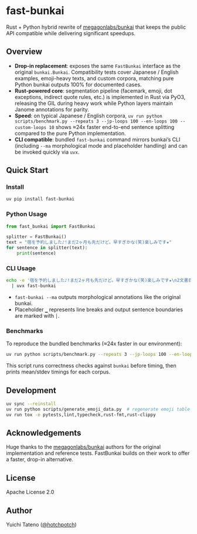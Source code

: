 # fast-bunkai

Rust + Python hybrid rewrite of [megagonlabs/bunkai](https://github.com/megagonlabs/bunkai) that keeps the public API compatible while delivering significant speedups.

## Overview

- **Drop-in replacement**: exposes the same `FastBunkai` interface as the original `bunkai.Bunkai`. Compatibility tests cover Japanese / English examples, emoji-heavy texts, and custom corpora, matching pure Python bunkai outputs 100% for documented cases.
- **Rust-powered core**: segmentation pipeline (facemark, emoji, dot exceptions, indirect quote rules, etc.) is implemented in Rust via PyO3, releasing the GIL during heavy work while Python layers maintain Janome annotations for parity.
- **Speed**: on typical Japanese / English corpora, `uv run python scripts/benchmark.py --repeats 3 --jp-loops 100 --en-loops 100 --custom-loops 10` shows ≈24x faster end-to-end sentence splitting compared to the pure Python implementation.
- **CLI compatible**: bundled `fast-bunkai` command mirrors bunkai’s CLI (including `--ma` morphological mode and placeholder handling) and can be invoked quickly via `uvx`.

## Quick Start

### Install

```bash
uv pip install fast-bunkai
```

### Python Usage

```python
from fast_bunkai import FastBunkai

splitter = FastBunkai()
text = "宿を予約しました♪!まだ2ヶ月も先だけど。早すぎかな(笑)楽しみです★"
for sentence in splitter(text):
    print(sentence)
```

### CLI Usage

```bash
echo -e '宿を予約しました♪!まだ2ヶ月も先だけど。早すぎかな(笑)楽しみです★\n2文書目です。' \
  | uvx fast-bunkai
```

- `fast-bunkai --ma` outputs morphological annotations like the original bunkai.
- Placeholder `▁` represents line breaks and output sentence boundaries are marked with `│`.

### Benchmarks

To reproduce the bundled benchmarks (≈24x faster in our environment):

```bash
uv run python scripts/benchmark.py --repeats 3 --jp-loops 100 --en-loops 100 --custom-loops 10
```

This script runs correctness checks against `bunkai` before timing, then prints mean/stdev timings for each corpus.

## Development

```bash
uv sync --reinstall
uv run python scripts/generate_emoji_data.py  # regenerate emoji table if dependencies change
uv run tox -e pytests,lint,typecheck,rust-fmt,rust-clippy
```

## Acknowledgements

Huge thanks to the [megagonlabs/bunkai](https://github.com/megagonlabs/bunkai) authors for the original implementation and reference tests. FastBunkai builds on their work to offer a faster, drop-in alternative.

## License

Apache License 2.0

## Author

Yuichi Tateno ([@hotchpotch](https://github.com/hotchpotch))
